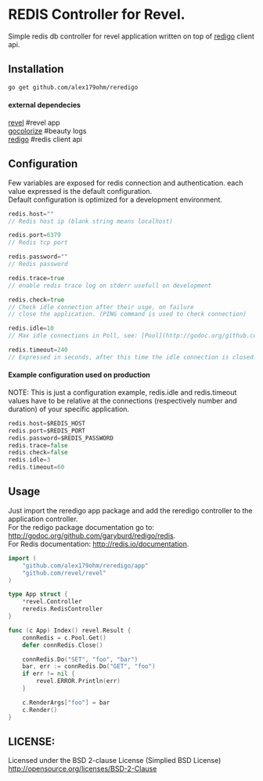 REDIS Controller for Revel.
========

Simple redis db controller for revel application written on top of [redigo](https://github.com/garyburd/redigo) client api.

Installation
------------
```sh
go get github.com/alex179ohm/reredigo
```
#### external dependecies
[revel](https://github.com/revel/revel) #revel app  
[gocolorize](https://github.com/agtorre/gocolorize) #beauty logs  
[redigo](https://github.com/garyburd/redigo) #redis client api  

Configuration
-------------
Few variables are exposed for redis connection and authentication.
each value expressed is the default configuration.  
Default configuration is optimized for a development environment.
```go
redis.host=""
// Redis host ip (blank string means localhost)

redis.port=6379
// Redis tcp port

redis.password=""
// Redis password

redis.trace=true
// enable redis trace log on stderr usefull on development

redis.check=true
// Check idle connection after their usge, on failure
// close the application. (PING command is used to check connection)

redis.idle=10
// Max idle connections in Poll, see: [Pool](http://godoc.org/github.com/garyburd/redigo/redis#Pool).

redis.timeout=240
// Expressed in seconds, after this time the idle connection is closed.
```
#### Example configuration used on production
NOTE: This is just a configuration example, redis.idle and redis.timeout values
have to be relative at the connections (respectively number and duration)
of your specific application.
```go
redis.host=$REDIS_HOST
redis.port=$REDIS_PORT
redis.password=$REDIS_PASSWORD
redis.trace=false
redis.check=false
redis.idle=3
redis.timeout=60
```
Usage
-----
Just import the reredigo app package and add the reredigo controller to the application
controller.  
For the redigo package documentation go to: http://godoc.org/github.com/garyburd/redigo/redis.  
For Redis documentation: http://redis.io/documentation.  
```go
import (
	"github.com/alex179ohm/reredigo/app"
	"github.com/revel/revel"
)

type App struct {
	*revel.Controller
	reredis.RedisController
}

func (c App) Index() revel.Result {
	connRedis = c.Pool.Get()
	defer connRedis.Close()

	connRedis.Do("SET", "foo", "bar")
	bar, err := connRedis.Do("GET", "foo")
	if err != nil {
		revel.ERROR.Println(err)
	}

	c.RenderArgs["foo"] = bar
	c.Render()
}
```

LICENSE:
--------
Licensed under the BSD 2-clause License (Simplied BSD License) http://opensource.org/licenses/BSD-2-Clause
